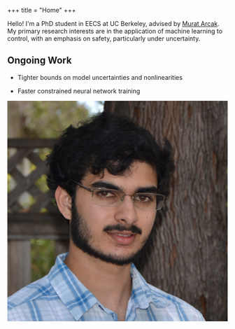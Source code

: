 +++
title = "Home"
+++


<div class="home-container">

  <div class="home-content">

Hello! I'm a PhD student in EECS at UC Berkeley, advised by [Murat Arcak](https://people.eecs.berkeley.edu/~arcak/).
My primary research interests are in the application of machine learning to control, with an emphasis on safety, particularly under uncertainty.

## Ongoing Work

* Tighter bounds on model uncertainties and nonlinearities
* Faster constrained neural network training

  </div>

  <div class="home-image">

<img src="/images/website/profile.png" alt="Profile Image" class="img-rounded" />

  </div>

</div>



